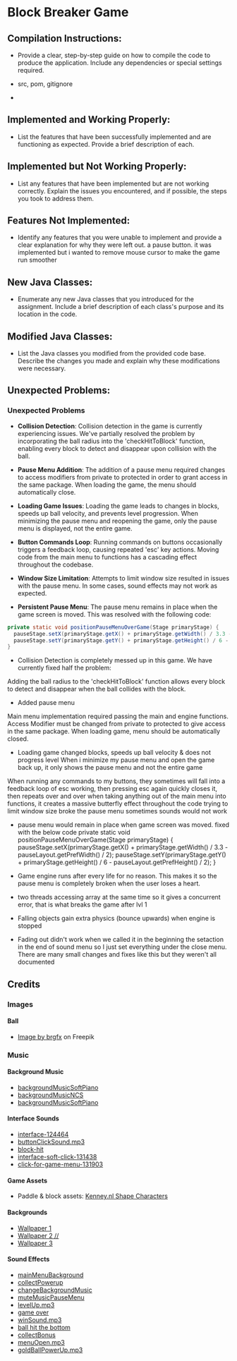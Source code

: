 # Block Breaker Game
## Compilation Instructions:
- Provide a clear, step-by-step guide on how to compile the code to produce the application. Include any dependencies or special settings required.
  
- src, pom, gitignore
- 
## Implemented and Working Properly:
- List the features that have been successfully implemented and are functioning as expected. Provide a brief description of each.

## Implemented but Not Working Properly:
- List any features that have been implemented but are not working correctly. Explain the issues you encountered, and if possible, the steps you took to address them.

## Features Not Implemented:
- Identify any features that you were unable to implement and provide a clear explanation for why they were left out.
a pause button. it was implemented but i wanted to remove mouse cursor to make the game run smoother


## New Java Classes:
- Enumerate any new Java classes that you introduced for the assignment. Include a brief description of each class's purpose and its location in the code.

## Modified Java Classes:
- List the Java classes you modified from the provided code base. Describe the changes you made and explain why these modifications were necessary.

## Unexpected Problems:
### Unexpected Problems

- **Collision Detection**: Collision detection in the game is currently experiencing issues. We've partially resolved the problem by incorporating the ball radius into the 'checkHitToBlock' function, enabling every block to detect and disappear upon collision with the ball.

- **Pause Menu Addition**: The addition of a pause menu required changes to access modifiers from private to protected in order to grant access in the same package. When loading the game, the menu should automatically close.

- **Loading Game Issues**: Loading the game leads to changes in blocks, speeds up ball velocity, and prevents level progression. When minimizing the pause menu and reopening the game, only the pause menu is displayed, not the entire game.

- **Button Commands Loop**: Running commands on buttons occasionally triggers a feedback loop, causing repeated 'esc' key actions. Moving code from the main menu to functions has a cascading effect throughout the codebase.

- **Window Size Limitation**: Attempts to limit window size resulted in issues with the pause menu. In some cases, sound effects may not work as expected.

- **Persistent Pause Menu**: The pause menu remains in place when the game screen is moved. This was resolved with the following code:

```java
private static void positionPauseMenuOverGame(Stage primaryStage) {
  pauseStage.setX(primaryStage.getX() + primaryStage.getWidth() / 3.3 - pauseLayout.getPrefWidth() / 2);
  pauseStage.setY(primaryStage.getY() + primaryStage.getHeight() / 6 - pauseLayout.getPrefHeight() / 2);
}
```
- Collision Detection is completely messed up in this game. We have currently fixed half the problem:

Adding the ball radius to the 'checkHitToBlock' function allows every block to detect and disappear when the ball collides with the block.

- Added pause menu

Main menu implementation required passing the main and engine functions. Access Modifier must be changed from private to protected to give access in the same package.
When loading game, menu should be automatically closed. 

- Loading game changed blocks, speeds up ball velocity & does not progress level 
When i minimize my pause menu and open the game back up, it only shows the pause menu and not the entire game

When running any commands to my buttons, they sometimes will fall into a feedback loop of esc working, then pressing esc again quickly closes it, then repeats over and over
when taking anything out of the main menu into functions, it creates a massive butterfly effect throughout the code
trying to limit window size broke the pause menu
sometimes sounds would not work

- pause menu would remain in place when game screen was moved. fixed with the below code
private static void positionPauseMenuOverGame(Stage primaryStage) {
  pauseStage.setX(primaryStage.getX() + primaryStage.getWidth() / 3.3 - pauseLayout.getPrefWidth() / 2);
  pauseStage.setY(primaryStage.getY() + primaryStage.getHeight() / 6 - pauseLayout.getPrefHeight() / 2);
  }

- Game engine runs after every life for no reason. This makes it so the pause menu is completely broken when the user loses a heart. 
- two threads accessing array at the same time so it gives a concurrent error, that is what breaks the game after lvl 1

- Falling objects gain extra physics (bounce upwards) when engine is stopped
- Fading out didn't work when we called it in the beginning the setaction in the end of sound menu so I just set everything under the close menu. There are many small changes and fixes like this but they weren't all documented
## Credits

### Images

#### Ball
- [Image by brgfx](https://www.freepik.com/free-vector/variety-balls-with-unique-patterns_1164446.htm#query=ball%20game&position=0&from_view=keyword&track=ais) on Freepik

### Music

#### Background Music
- [backgroundMusicSoftPiano](https://pixabay.com/sound-effects/soft-piano-100-bpm-121529/)
- [backgroundMusicNCS](http://ncs.lnk.to/karmaAT/youtube)
- [backgroundMusicSoftPiano](https://pixabay.com/sound-effects/8bit-music-for-game-68698/)

#### Interface Sounds
- [interface-124464](https://pixabay.com/sound-effects/interface-124464/)
- [buttonClickSound.mp3](https://pixabay.com/sound-effects/click-button-app-147358/)
- [block-hit](https://pixabay.com/sound-effects/stop-13692/)
- [interface-soft-click-131438](https://pixabay.com/sound-effects/interface-soft-click-131438/)
- [click-for-game-menu-131903](https://pixabay.com/sound-effects/click-for-game-menu-131903/)

#### Game Assets
- Paddle & block assets: [Kenney.nl Shape Characters](https://kenney.nl/assets/shape-characters)

#### Backgrounds
- [Wallpaper 1](https://wallpapercave.com/wp/wp1933991.jpg)
- [Wallpaper 2 //]()
- [Wallpaper 3](https://wallpapercave.com/wp/wp7495828.jpg)

#### Sound Effects
- [mainMenuBackground](https://pixabay.com/sound-effects/sci-fi-survival-dreamscape-6319/)
- [collectPowerup](https://pixabay.com/sound-effects/coin-collect-retro-8-bit-sound-effect-145251/)
- [changeBackgroundMusic](https://pixabay.com/sound-effects/tape-cassette-insert-172758/)
- [muteMusicPauseMenu](https://pixabay.com/sound-effects/click-21156/)
- [levelUp.mp3](https://pixabay.com/sound-effects/game-bonus-144751/)
- [game over](https://pixabay.com/sound-effects/videogame-death-sound-43894/)
- [winSound.mp3](https://pixabay.com/sound-effects/winsquare-6993/)
- [ball hit the bottom](https://pixabay.com/sound-effects/jazz-bass-open-e-39297/)
- [collectBonus](https://pixabay.com/sound-effects/collectcoin-6075/)
- [menuOpen.mp3](https://pixabay.com/sound-effects/game-start-6104/)
- [goldBallPowerUp.mp3](https://pixabay.com/sound-effects/collect-5930/)